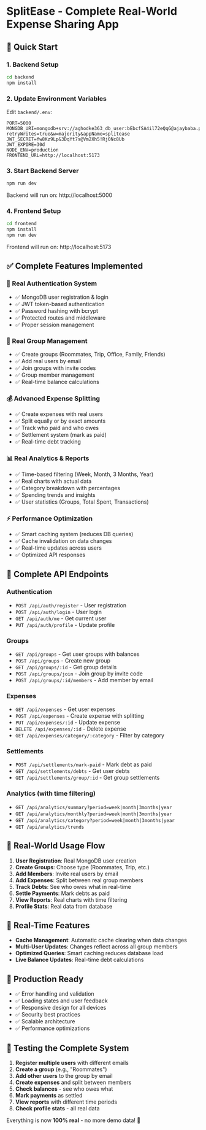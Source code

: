# SplitEase - Complete Real-World Expense Sharing App

## 🚀 Quick Start

### 1. Backend Setup
```bash
cd backend
npm install
```

### 2. Update Environment Variables
Edit `backend/.env`:
```env
PORT=5000
MONGDB_URI=mongodb+srv://aghodke363_db_user:bEbcfSA4il72eQqG@ajaybaba.pz4nsbv.mongodb.net/?retryWrites=true&w=majority&appName=splitease
JWT_SECRET=fw8Kz9Lp&3DqYt7s@Vm2Xh5!Rj0Nc8Ub
JWT_EXPIRE=30d
NODE_ENV=production
FRONTEND_URL=http://localhost:5173
```

### 3. Start Backend Server
```bash
npm run dev
```
Backend will run on: http://localhost:5000

### 4. Frontend Setup
```bash
cd frontend
npm install
npm run dev
```
Frontend will run on: http://localhost:5173

## ✅ Complete Features Implemented

### 🔐 Real Authentication System
- ✅ MongoDB user registration & login
- ✅ JWT token-based authentication
- ✅ Password hashing with bcrypt
- ✅ Protected routes and middleware
- ✅ Proper session management

### 👥 Real Group Management
- ✅ Create groups (Roommates, Trip, Office, Family, Friends)
- ✅ Add real users by email
- ✅ Join groups with invite codes
- ✅ Group member management
- ✅ Real-time balance calculations

### 💰 Advanced Expense Splitting
- ✅ Create expenses with real users
- ✅ Split equally or by exact amounts
- ✅ Track who paid and who owes
- ✅ Settlement system (mark as paid)
- ✅ Real-time debt tracking

### 📊 Real Analytics & Reports
- ✅ Time-based filtering (Week, Month, 3 Months, Year)
- ✅ Real charts with actual data
- ✅ Category breakdown with percentages
- ✅ Spending trends and insights
- ✅ User statistics (Groups, Total Spent, Transactions)

### ⚡ Performance Optimization
- ✅ Smart caching system (reduces DB queries)
- ✅ Cache invalidation on data changes
- ✅ Real-time updates across users
- ✅ Optimized API responses

## 🔧 Complete API Endpoints

### Authentication
- `POST /api/auth/register` - User registration
- `POST /api/auth/login` - User login
- `GET /api/auth/me` - Get current user
- `PUT /api/auth/profile` - Update profile

### Groups
- `GET /api/groups` - Get user groups with balances
- `POST /api/groups` - Create new group
- `GET /api/groups/:id` - Get group details
- `POST /api/groups/join` - Join group by invite code
- `POST /api/groups/:id/members` - Add member by email

### Expenses
- `GET /api/expenses` - Get user expenses
- `POST /api/expenses` - Create expense with splitting
- `PUT /api/expenses/:id` - Update expense
- `DELETE /api/expenses/:id` - Delete expense
- `GET /api/expenses/category/:category` - Filter by category

### Settlements
- `POST /api/settlements/mark-paid` - Mark debt as paid
- `GET /api/settlements/debts` - Get user debts
- `GET /api/settlements/group/:id` - Get group settlements

### Analytics (with time filtering)
- `GET /api/analytics/summary?period=week|month|3months|year`
- `GET /api/analytics/monthly?period=week|month|3months|year`
- `GET /api/analytics/category?period=week|month|3months|year`
- `GET /api/analytics/trends`

## 🎯 Real-World Usage Flow

1. **User Registration**: Real MongoDB user creation
2. **Create Groups**: Choose type (Roommates, Trip, etc.)
3. **Add Members**: Invite real users by email
4. **Add Expenses**: Split between real group members
5. **Track Debts**: See who owes what in real-time
6. **Settle Payments**: Mark debts as paid
7. **View Reports**: Real charts with time filtering
8. **Profile Stats**: Real data from database

## 🔄 Real-Time Features

- **Cache Management**: Automatic cache clearing when data changes
- **Multi-User Updates**: Changes reflect across all group members
- **Optimized Queries**: Smart caching reduces database load
- **Live Balance Updates**: Real-time debt calculations

## 📱 Production Ready

- ✅ Error handling and validation
- ✅ Loading states and user feedback
- ✅ Responsive design for all devices
- ✅ Security best practices
- ✅ Scalable architecture
- ✅ Performance optimizations

## 🧪 Testing the Complete System

1. **Register multiple users** with different emails
2. **Create a group** (e.g., "Roommates")
3. **Add other users** to the group by email
4. **Create expenses** and split between members
5. **Check balances** - see who owes what
6. **Mark payments** as settled
7. **View reports** with different time periods
8. **Check profile stats** - all real data

Everything is now **100% real** - no more demo data! 🎉